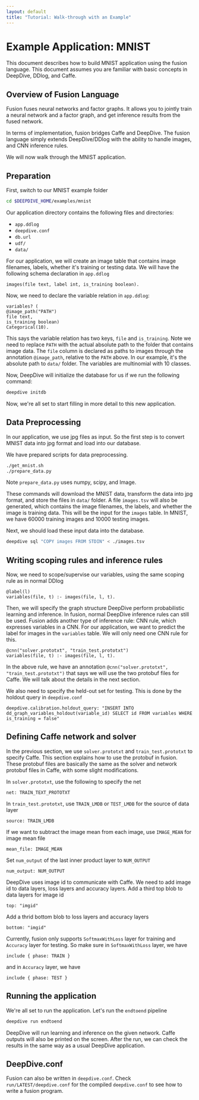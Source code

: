 ```yaml
---
layout: default
title: "Tutorial: Walk-through with an Example"
---
```


# Example Application: MNIST

This document describes how to build MNIST application using the fusion language.
This document assumes you are familiar with basic concepts in DeepDive, DDlog, and Caffe.



## Overview of Fusion Language

Fusion fuses neural networks and factor graphs.
It allows you to jointly train a neural network and a factor graph, and get inference results from the fused network.

In terms of implementation, fusion bridges Caffe and DeepDive.
The fusion language simply extends DeepDive/DDlog with the ability to handle images, and CNN inference rules.

We will now walk through the MNIST application.


## Preparation

First, switch to our MNIST example folder

```bash
cd $DEEPDIVE_HOME/examples/mnist
```

Our application directory contains the following files and directories:

* `app.ddlog`
* `deepdive.conf`
* `db.url`
* `udf/`
* `data/`

For our application, we will create an image table that contains image filenames, labels, whether it's training or testing data.
We will have the following schema declaration in `app.ddlog`

```
images(file text, label int, is_training boolean).
```

Now, we need to declare the variable relation in `app.ddlog`:

```
variables? (
@image_path("PATH")
file text,
is_training boolean)
Categorical(10).
```

This says the variable relation has two keys, `file` and `is_training`.
Note we need to replace `PATH` with the actual absolute path to the folder that contains image data.
The `file` column is declared as paths to images through the annotation `@image_path`, relative to the `PATH` above.
In our example, it's the absolute path to `data/` folder.
The variables are multinomial with 10 classes.

Now, DeepDive will initialize the database for us if we run the following command:

```bash
deepdive initdb
```

Now, we're all set to start filling in more detail to this new application.

## Data Preprocessing

In our application, we use jpg files as input.
So the first step is to convert MNIST data into jpg format and load into our database.

We have prepared scripts for data preprocessing.

```bash
./get_mnist.sh
./prepare_data.py
```

Note `prepare_data.py` uses numpy, scipy, and Image.

These commands will download the MNIST data, transform the data into jpg format, and store the files in `data/` folder.
A file `images.tsv` will also be generated, which contains the image filenames, the labels, and whether the image is training data.
This will be the input for the `images` table.
In MNIST, we have 60000 training images and 10000 testing images.

Next, we should load these input data into the database.

```bash
deepdive sql "COPY images FROM STDIN" < ./images.tsv
```

## Writing scoping rules and inference rules
Now, we need to scope/supervise our variables, using the same scoping rule as in normal DDlog

```
@label(l)
variables(file, t) :- images(file, l, t).
```

Then, we will specify the graph structure DeepDive perform probabilistic learning and inference.
In fusion, normal DeepDive inference rules can still be used.
Fusion adds another type of inference rule: CNN rule, which expresses variables in a CNN.
For our application, we want to predict the label for images in the `variables` table.
We will only need one CNN rule for this.

```
@cnn("solver.prototxt", "train_test.prototxt")
variables(file, t) :- images(file, l, t).
```

In the above rule, we have an annotation `@cnn("solver.prototxt", "train_test.prototxt")` that says we will use the two protobuf files for Caffe.
We will talk about the details in the next section.

We also need to specify the held-out set for testing.
This is done by the holdout query in `deepdive.conf`

```
deepdive.calibration.holdout_query: "INSERT INTO dd_graph_variables_holdout(variable_id) SELECT id FROM variables WHERE is_training = false"
```

## Defining Caffe network and solver

In the previous section, we use `solver.prototxt` and `train_test.prototxt` to specify Caffe.
This section explains how to use the protobuf in fusion.
These protobuf files are basically the same as the solver and network protobuf files in Caffe, with some slight modifications.

In `solver.prototxt`, use the following to specify the net
```
net: TRAIN_TEXT_PROTOTXT
```

In `train_test.prototxt`, use `TRAIN_LMDB` or `TEST_LMDB` for the source of data layer
```
source: TRAIN_LMDB
```
If we want to subtract the image mean from each image, use `IMAGE_MEAN` for image mean file
```
mean_file: IMAGE_MEAN
```
Set `num_output` of the last inner product layer to `NUM_OUTPUT`
```
num_output: NUM_OUTPUT
```

DeepDive uses image id to communicate with Caffe. We need to add image id to data layers, loss layers and accuracy layers.
Add a third top blob to data layers for image id
```
top: "imgid"
```
Add a thrid bottom blob to loss layers and accuracy layers
```
bottom: "imgid"
```

Currently, fusion only supports `SoftmaxWithLoss` layer for training and `Accuracy` layer for testing.
So make sure in `SoftmaxWithLoss` layer, we have
```
include { phase: TRAIN }
```
and in `Accuracy` layer, we have
```
include { phase: TEST }
```

## Running the application

We're all set to run the application. Let's run the `endtoend` pipeline

```bash
deepdive run endtoend
```

DeepDive will run learning and inference on the given network.
Caffe outputs will also be printed on the screen.
After the run, we can check the results in the same way as a usual DeepDive application.

## DeepDive.conf

Fusion can also be written in `deepdive.conf`.
Check `run/LATEST/deepdive.conf` for the compiled `deepdive.conf` to see how to write a fusion program.



